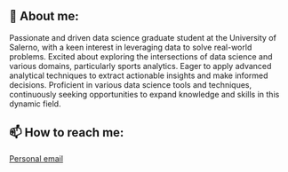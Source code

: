 ## 👋 About me:
Passionate and driven data science graduate student at the University of Salerno, with a keen interest in leveraging data to solve real-world problems. Excited about exploring the intersections of data science and various domains, particularly sports analytics. Eager to apply advanced analytical techniques to extract actionable insights and make informed decisions. Proficient in various data science tools and techniques, continuously seeking opportunities to expand knowledge and skills in this dynamic field.

## 📫 How to reach me: 
[Personal email](marinoalfonso685@gmail.com) 
